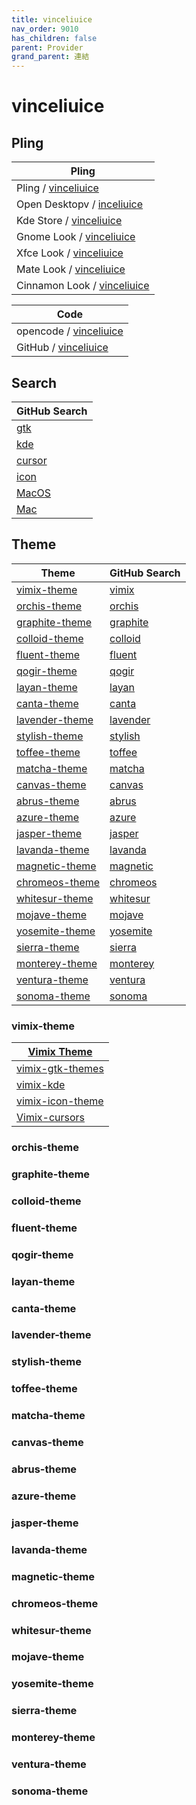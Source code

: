 ```yaml
---
title: vinceliuice
nav_order: 9010
has_children: false
parent: Provider
grand_parent: 連結
---
```



# vinceliuice


## Pling

| Pling |
| --- |
| Pling / [vinceliuice](https://www.pling.com/u/vinceliuice) |
| Open Desktopv / [inceliuice](https://www.opendesktop.org/u/vinceliuice) |
| Kde Store / [vinceliuice](https://store.kde.org/u/vinceliuice) |
| Gnome Look / [vinceliuice](https://www.gnome-look.org/u/vinceliuice) |
| Xfce Look / [vinceliuice](https://www.xfce-look.org/u/vinceliuice) |
| Mate Look / [vinceliuice](https://www.mate-look.org/u/vinceliuice) |
| Cinnamon Look / [vinceliuice](https://www.cinnamon-look.org/u/vinceliuice) |


| Code |
| --- |
| opencode / [vinceliuice](https://www.opencode.net/vinceliuice) |
| GitHub / [vinceliuice](https://github.com/vinceliuice) |





## Search

| GitHub Search |
| --- |
| [gtk](https://github.com/vinceliuice?tab=repositories&q=gtk&type=&language=&sort=) |
| [kde](https://github.com/vinceliuice?tab=repositories&q=kde&type=&language=&sort=) |
| [cursor](https://github.com/vinceliuice?tab=repositories&q=cursor&type=&language=&sort=) |
| [icon](https://github.com/vinceliuice?tab=repositories&q=icon&type=&language=&sort=) |
| [MacOS](https://github.com/vinceliuice?tab=repositories&q=MacOS&type=&language=&sort=) |
| [Mac](https://github.com/vinceliuice?tab=repositories&q=Mac&type=&language=&sort=) |




## Theme

| Theme | GitHub Search |
| --- | --- |
| [vimix-theme](#vimix-theme) | [vimix](https://github.com/vinceliuice?tab=repositories&q=vimix) |
| [orchis-theme](#orchis-theme) | [orchis](https://github.com/vinceliuice?tab=repositories&q=orchis) |
| [graphite-theme](#graphite-theme) | [graphite](https://github.com/vinceliuice?tab=repositories&q=graphite) |
| [colloid-theme](#colloid-theme) | [colloid](https://github.com/vinceliuice?tab=repositories&q=colloid) |
| [fluent-theme](#fluent-theme) | [fluent](https://github.com/vinceliuice?tab=repositories&q=fluent) |
| [qogir-theme](#qogir-theme) | [qogir](https://github.com/vinceliuice?tab=repositories&q=qogir) |
| [layan-theme](#layan-theme) | [layan](https://github.com/vinceliuice?tab=repositories&q=layan) |
| [canta-theme](#canta-theme) | [canta](https://github.com/vinceliuice?tab=repositories&q=canta) |
| [lavender-theme](#lavender-theme) | [lavender](https://github.com/vinceliuice?tab=repositories&q=lavender) |
| [stylish-theme](#stylish-theme) | [stylish](https://github.com/vinceliuice?tab=repositories&q=stylish) |
| [toffee-theme](#toffee-theme) | [toffee](https://github.com/vinceliuice?tab=repositories&q=toffee) |
| [matcha-theme](#matcha-theme) | [matcha](https://github.com/vinceliuice?tab=repositories&q=matcha) |
| [canvas-theme](#canvas-theme) | [canvas](https://github.com/vinceliuice?tab=repositories&q=canvas) |
| [abrus-theme](#abrus-theme) | [abrus](https://github.com/vinceliuice?tab=repositories&q=abrus) |
| [azure-theme](#azure-theme) | [azure](https://github.com/vinceliuice?tab=repositories&q=azure) |
| [jasper-theme](#jasper-theme) | [jasper](https://github.com/vinceliuice?tab=repositories&q=jasper) |
| [lavanda-theme](#lavanda-theme) | [lavanda](https://github.com/vinceliuice?tab=repositories&q=lavanda) |
| [magnetic-theme](#magnetic-theme) | [magnetic](https://github.com/vinceliuice?tab=repositories&q=magnetic) |
| [chromeos-theme](#chromeos-theme) | [chromeos](https://github.com/vinceliuice?tab=repositories&q=chromeos) |
| [whitesur-theme](#whitesur-theme) | [whitesur](https://github.com/vinceliuice?tab=repositories&q=whitesur) |
| [mojave-theme](#mojave-theme) | [mojave](https://github.com/vinceliuice?tab=repositories&q=mojave) |
| [yosemite-theme](#yosemite-theme) | [yosemite](https://github.com/vinceliuice?tab=repositories&q=yosemite) |
| [sierra-theme](#sierra-theme) | [sierra](https://github.com/vinceliuice?tab=repositories&q=sierra) |
| [monterey-theme](#monterey-theme) | [monterey](https://github.com/vinceliuice?tab=repositories&q=monterey) |
| [ventura-theme](#ventura-theme) | [ventura](https://github.com/vinceliuice?tab=repositories&q=ventura) |
| [sonoma-theme](#sonoma-theme) | [sonoma](https://github.com/vinceliuice?tab=repositories&q=sonoma) |




### vimix-theme

| [Vimix Theme](https://samwhelp.github.io/note-about-theme/read/desktop-theme/themes/vimix-theme.html) |
| --- |
| [vimix-gtk-themes](https://github.com/vinceliuice/vimix-gtk-themes) |
| [vimix-kde](https://github.com/vinceliuice/vimix-kde) |
| [vimix-icon-theme](https://github.com/vinceliuice/vimix-icon-theme) |
| [Vimix-cursors](https://github.com/vinceliuice/Vimix-cursors) |


### orchis-theme


### graphite-theme


### colloid-theme


### fluent-theme


### qogir-theme


### layan-theme


### canta-theme


### lavender-theme


### stylish-theme


### toffee-theme


### matcha-theme


### canvas-theme


### abrus-theme


### azure-theme


### jasper-theme


### lavanda-theme


### magnetic-theme


### chromeos-theme


### whitesur-theme


### mojave-theme


### yosemite-theme


### sierra-theme


### monterey-theme


### ventura-theme


### sonoma-theme
